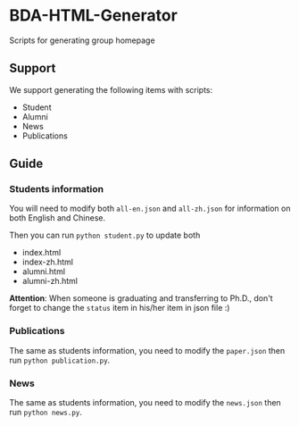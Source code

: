 # BDA-HTML-Generator
Scripts for generating group homepage



## Support
We support generating the following items with scripts:

+ Student
+ Alumni
+ News
+ Publications

## Guide
### Students information 
You will need to modify both `all-en.json` and `all-zh.json` for information on both English and Chinese.

Then you can run `python student.py` to update both
+ index.html
+ index-zh.html
+ alumni.html
+ alumni-zh.html

**Attention**:
When someone is graduating and transferring to Ph.D., 
don't forget to change the `status` item in his/her item in json file :) 

### Publications
The same as students information, 
you need to modify the `paper.json` 
then run `python publication.py`.

### News
The same as students information, 
you need to modify the `news.json` 
then run `python news.py`.